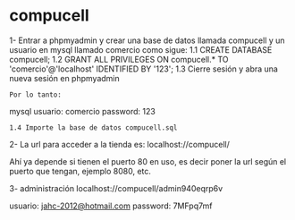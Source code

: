 # compucell


1- Entrar a phpmyadmin y crear una base de datos llamada compucell y un usuario en mysql llamado comercio como sigue:
    1.1 CREATE DATABASE compucell;
    1.2 GRANT ALL PRIVILEGES ON compucell.* TO 'comercio'@'localhost' IDENTIFIED BY '123';
    1.3 Cierre sesión y abra una nueva sesión en phpmyadmin
    
    Por lo tanto:
mysql
usuario: comercio
password: 123

    1.4 Importe la base de datos compucell.sql
    
2- La url para acceder a la tienda es: 
localhost://compucell/

Ahí ya depende si tienen el puerto 80 en uso, es decir poner la url según el puerto que tengan, ejemplo 8080, etc.


3- administración
localhost://compucell/admin940eqrp6v

usuario: jahc-2012@hotmail.com
password: 7MFpq7mf


